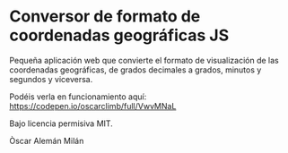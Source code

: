 # Conversor de formato de coordenadas geográficas JS

Pequeña aplicación web que convierte el formato de visualización de las coordenadas geográficas, de grados decimales a grados, minutos y segundos y viceversa. 

Podéis verla en funcionamiento aquí:
https://codepen.io/oscarclimb/full/VwvMNaL 

Bajo licencia permisiva MIT.

Òscar Alemán Milán
